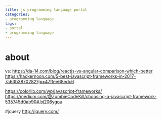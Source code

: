 ```yaml
---
title: js programming language portal
categories:
- programming language
tags:
- portal
- programming language
---
```


# about
vs: https://da-14.com/blog/reactjs-vs-angular-comparison-which-better
https://hackernoon.com/5-best-javascript-frameworks-in-2017-7a63b3870282?gi=47ffee68edc6

https://colorlib.com/wp/javascript-frameworks/
https://medium.com/@ZombieCodeKill/choosing-a-javascript-framework-535745d0ab90#.bj206ygou

#jquery
http://jquery.com/
